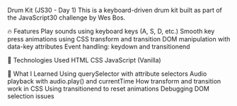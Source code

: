 Drum Kit (JS30 - Day 1)
This is a keyboard-driven drum kit built as part of the JavaScript30 challenge by Wes Bos.

🔥 Features
Play sounds using keyboard keys (A, S, D, etc.)
Smooth key press animations using CSS transform and transition
DOM manipulation with data-key attributes
Event handling: keydown and transitionend


🚀 Technologies Used
HTML
CSS
JavaScript (Vanilla)


🧠 What I Learned
Using querySelector with attribute selectors
Audio playback with audio.play() and currentTime
How transform and transition work in CSS
Using transitionend to reset animations
Debugging DOM selection issues
